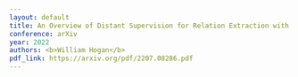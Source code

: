 ```yaml
---
layout: default
title: An Overview of Distant Supervision for Relation Extraction with a Focus on Denoising and Pre-training Methods
conference: arXiv
year: 2022
authors: <b>William Hogan</b>
pdf_link: https://arxiv.org/pdf/2207.08286.pdf
---
```


